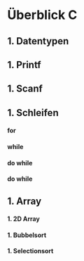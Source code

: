 # Überblick C

## 1. Datentypen ##
## 1. Printf ##
## 1. Scanf ##
## 1. Schleifen ##
   #### for ####
   #### while ####
   #### do while ####
   #### do while ####
## 1. Array ##
  #### 1. 2D Array   ####
  #### 1. Bubbelsort   ####
  #### 1. Selectionsort   ####
  

